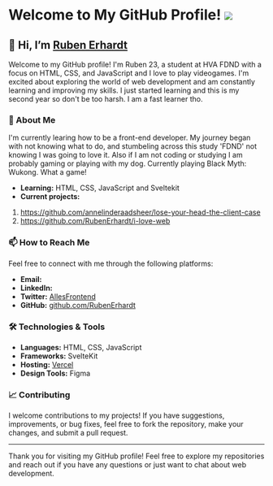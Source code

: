 # Welcome to My GitHub Profile! ![](https://komarev.com/ghpvc/?username=RubenErhardt&color=red)

## 👋 Hi, I’m [Ruben Erhardt](https://github.com/RubenErhardt)

Welcome to my GitHub profile! I'm Ruben 23, a student at HVA FDND with a focus on HTML, CSS, and JavaScript and I love to play videogames. I'm excited about exploring the world of web development and am constantly learning and improving my skills. I just started learning and this is my second year so don't be too harsh. I am a fast learner tho.

### 👀 About Me

I'm currently learing how to be a front-end developer. My journey began with not knowing what to do, and stumbeling across this study 'FDND' not knowing I was going to love it. Also if I am not coding or studying I am probably gaming or playing with my dog. Currently playing Black Myth: Wukong. What a game!

- **Learning:** HTML, CSS, JavaScript and Sveltekit
- **Current projects:**
1. https://github.com/annelinderaadsheer/lose-your-head-the-client-case
2. https://github.com/RubenErhardt/i-love-web

### 📫 How to Reach Me

Feel free to connect with me through the following platforms:

- **Email:** 
- **LinkedIn:** 
- **Twitter:** [AllesFrontend](https://x.com/AllesFrontend)
- **GitHub:** [github.com/RubenErhardt](https://github.com/RubenErhardt)

### 🛠️ Technologies & Tools

- **Languages:** HTML, CSS, JavaScript
- **Frameworks:** SvelteKit
- **Hosting:** [Vercel](https://vercel.com/)
- **Design Tools:** Figma

### 📈 Contributing

I welcome contributions to my projects! If you have suggestions, improvements, or bug fixes, feel free to fork the repository, make your changes, and submit a pull request.

---

Thank you for visiting my GitHub profile! Feel free to explore my repositories and reach out if you have any questions or just want to chat about web development.


